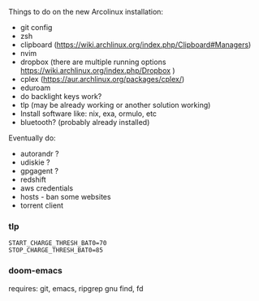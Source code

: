 Things to do on the new Arcolinux installation:

- git config
- zsh
- clipboard (https://wiki.archlinux.org/index.php/Clipboard#Managers)
- nvim
- dropbox (there are multiple running options https://wiki.archlinux.org/index.php/Dropbox )
- cplex (https://aur.archlinux.org/packages/cplex/)
- eduroam
- do backlight keys work?
- tlp (may be already working or another solution working)
- Install software like: nix, exa, ormulo, etc
- bluetooth? (probably already installed)

Eventually do:

- autorandr ?
- udiskie ?
- gpgagent ?
- redshift
- aws credentials
- hosts - ban some websites
- torrent client

### tlp

```
START_CHARGE_THRESH_BAT0=70
STOP_CHARGE_THRESH_BAT0=85
```

### doom-emacs

requires: git, emacs, ripgrep gnu find, fd
